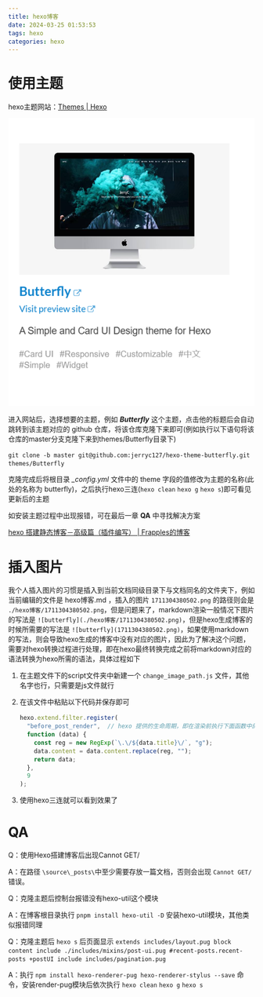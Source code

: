 ```yaml
---
title: hexo博客
date: 2024-03-25 01:53:53
tags: hexo
categories: hexo
---
```

# 使用主题

hexo主题网站：[Themes | Hexo](https://hexo.io/themes/)

![butterfly](./hexo博客/1711304380502.png)

进入网站后，选择想要的主题，例如 ***Butterfly*** 这个主题，点击他的标题后会自动跳转到该主题对应的 github 仓库，将该仓库克隆下来即可(例如执行以下语句将该仓库的master分支克隆下来到themes/Butterfly目录下)

`git clone -b master git@github.com:jerryc127/hexo-theme-butterfly.git themes/Butterfly`

克隆完成后将根目录 *_config.yml* 文件中的 theme 字段的值修改为主题的名称(此处的名称为 butterfly)，之后执行hexo三连(`hexo clean` `hexo g` `hexo s`)即可看见更新后的主题

如安装主题过程中出现报错，可在最后一章 **QA** 中寻找解决方案

[hexo 搭建静态博客－高级篇（插件编写） | Frapples的博客](https://frapples.github.io/articles/2016-09-21-6d0.html)

# 插入图片

我个人插入图片的习惯是插入到当前文档同级目录下与文档同名的文件夹下，例如当前编辑的文件是 hexo博客.md ，插入的图片 `1711304380502.png` 的路径则会是 `./hexo博客/1711304380502.png`，但是问题来了，markdown渲染一般情况下图片的写法是 `![butterfly](./hexo博客/1711304380502.png)`，但是hexo生成博客的时候所需要的写法是 `![butterfly](1711304380502.png)`，如果使用markdown的写法，则会导致hexo生成的博客中没有对应的图片，因此为了解决这个问题，需要对hexo转换过程进行处理，即在hexo最终转换完成之前将markdown对应的语法转换为hexo所需的语法，具体过程如下

1. 在主题文件下的script文件夹中新建一个 `change_image_path.js` 文件，其他名字也行，只需要是js文件就行
2. 在该文件中粘贴以下代码并保存即可

   ```javascript
   hexo.extend.filter.register(
     "before_post_render",	// hexo 提供的生命周期，即在渲染前执行下面函数中的内容
     function (data) {
       const reg = new RegExp(`\.\/${data.title}\/`, "g");
       data.content = data.content.replace(reg, "");
       return data;
     },
     9
   );
   ```
3. 使用hexo三连就可以看到效果了

# QA

Q：使用Hexo搭建博客后出现Cannot GET/

A：在路径 `\source\_posts\`中至少需要存放一篇文档，否则会出现 `Cannot GET/`错误。

Q：克隆主题后控制台报错没有hexo-util这个模块

A：在博客根目录执行 `pnpm install hexo-util -D` 安装hexo-util模块，其他类似报错同理

Q：克隆主题后 `hexo s` 后页面显示 `extends includes/layout.pug block content include ./includes/mixins/post-ui.pug #recent-posts.recent-posts +postUI include includes/pagination.pug`

A：执行  `npm install hexo-renderer-pug hexo-renderer-stylus --save` 命令，安装render-pug模块后依次执行 `hexo clean` `hexo g` `hexo s`
